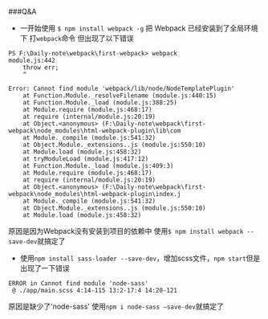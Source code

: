 ###Q&A

* 一开始使用 `$ npm install webpack -g` 把 Webpack 已经安装到了全局环境下
打`webpack`命令
但出现了以下错误
```
PS F:\Daily-note\webpack\first-webpack> webpack
module.js:442
    throw err;
    ^

Error: Cannot find module 'webpack/lib/node/NodeTemplatePlugin'
    at Function.Module._resolveFilename (module.js:440:15)
    at Function.Module._load (module.js:388:25)
    at Module.require (module.js:468:17)
    at require (internal/module.js:20:19)
    at Object.<anonymous> (F:\Daily-note\webpack\first-webpack\node_modules\html-webpack-plugin\lib\com
    at Module._compile (module.js:541:32)
    at Object.Module._extensions..js (module.js:550:10)
    at Module.load (module.js:458:32)
    at tryModuleLoad (module.js:417:12)
    at Function.Module._load (module.js:409:3)
    at Module.require (module.js:468:17)
    at require (internal/module.js:20:19)
    at Object.<anonymous> (F:\Daily-note\webpack\first-webpack\node_modules\html-webpack-plugin\index.j
    at Module._compile (module.js:541:32)
    at Object.Module._extensions..js (module.js:550:10)
    at Module.load (module.js:458:32)
```

原因是因为Webpack没有安装到项目的依赖中
使用`$ npm install webpack --save-dev`就搞定了




* 使用`npm install sass-loader --save-dev`，增加scss文件，`npm start`但是出现了一下错误
```
ERROR in Cannot find module 'node-sass'
 @ ./app/main.scss 4:14-115 13:2-17:4 14:20-121
```
原因是缺少了'node-sass'
使用`npm i node-sass —save-dev`就搞定了






